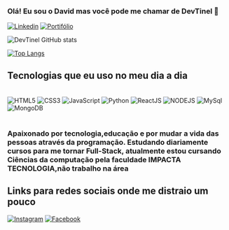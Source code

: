 ### Olá! Eu sou o David mas você pode me chamar de DevTinel 🤞

[![Linkedin](https://img.shields.io/badge/LinkedIn-0077B5?style=for-the-badge&logo=linkedin&logoColor=white)](https://www.linkedin.com/in/david-augusto-52074b22b/)
[![Portifólio](https://img.shields.io/badge/Portifólio-0A0A0A?style=for-the-badge&logo=devdotto&logoColor=white)](https://devtinel.github.io/)

![DevTinel GitHub stats](https://github-readme-stats.vercel.app/api?username=DevTinel&show_icons=true&theme=dracula)

[![Top Langs](https://github-readme-stats.vercel.app/api/top-langs/?username=DevTinel&langs_count=8)](https://github.com/DevTinel/github-readme-stats)

## Tecnologias que eu uso no meu dia a dia
<div style="display : 'inline_block'"><br/>
    <img align='center' alt="HTML5" src="https://img.shields.io/badge/HTML5-E34F26?style=for-the-badge&logo=html5&logoColor=white"/>
    <img align='center' alt="CSS3" src="https://img.shields.io/badge/CSS3-1572B6?style=for-the-badge&logo=css3&logoColor=white"/>
    <img align='center' alt="JavaScript" src="https://img.shields.io/badge/JavaScript-F7DF1E?style=for-the-badge&logo=javascript&logoColor=black"/>
    <img align='center' alt="Python" src="https://img.shields.io/badge/Python-14354C?style=for-the-badge&logo=python&logoColor=white"/> 
    <img align='center' alt="ReactJS" src="https://img.shields.io/badge/React-20232A?style=for-the-badge&logo=react&logoColor=61DAFB"/>
    <img align='center' alt="NODEJS" src="https://img.shields.io/badge/Node.js-43853D?style=for-the-badge&logo=node.js&logoColor=white"/>
    <img align='center' alt="MySql" src="https://img.shields.io/badge/MySQL-00000F?style=for-the-badge&logo=mysql&logoColor=white"/>
    <img align='center' alt="MongoDB" src="https://img.shields.io/badge/MongoDB-4EA94B?style=for-the-badge&logo=mongodb&logoColor=white"/>

</div><br/>

### Apaixonado por tecnologia,educação e por mudar a vida das pessoas através da programação. Estudando diariamente cursos para me tornar Full-Stack, atualmente estou cursando Ciências da computação pela faculdade IMPACTA TECNOLOGIA,não trabalho na área 

## Links para redes sociais onde me distraio um pouco
  [![Instagram](https://img.shields.io/badge/Instagram-E4405F?style=for-the-badge&logo=instagram&logoColor=white)](https://www.instagram.com/david_tinel/)  [![Facebook](https://img.shields.io/badge/Facebook-1877F2?style=for-the-badge&logo=facebook&logoColor=white)](https://www.facebook.com/david.augusto.777/)
 
